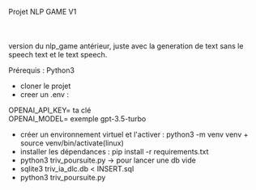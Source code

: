 Projet NLP GAME V1<br><br><br><br>
version du nlp_game antérieur, juste avec la generation de text sans le speech text et le text speech. 

Prérequis : Python3

- cloner le projet
- creer un .env : 

OPENAI_API_KEY= ta clé <br>
OPENAI_MODEL= exemple gpt-3.5-turbo

- créer un environnement virtuel et l'activer : python3 -m venv venv + source venv/bin/activate(linux)
- installer les dépendances : pip install -r requirements.txt
- python3 triv_poursuite.py -> pour lancer une db vide
- sqlite3 triv_ia_dlc.db < INSERT.sql
- python3 triv_poursuite.py